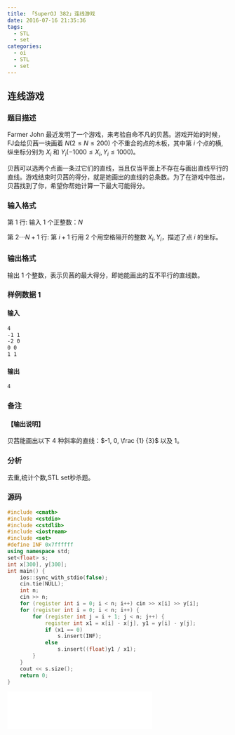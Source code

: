 ```yaml
---
title: 「SuperOJ 382」连线游戏
date: 2016-07-16 21:35:36
tags: 
  - STL
  - set
categories: 
  - oi
  - STL
  - set
---
```

## 连线游戏
### 题目描述
Farmer John 最近发明了一个游戏，来考验自命不凡的贝茜。游戏开始的时候，FJ会给贝茜一块画着 $N(2 \leq N \leq 200)$ 个不重合的点的木板，其中第 $i$ 个点的横,纵坐标分别为 $X_i$ 和 $Y_i (-1000 \leq X_i, Y_i \leq 1000)$。

贝茜可以选两个点画一条过它们的直线，当且仅当平面上不存在与画出直线平行的直线。游戏结束时贝茜的得分，就是她画出的直线的总条数。为了在游戏中胜出，贝茜找到了你，希望你帮她计算一下最大可能得分。 
### 输入格式
第 $1$ 行: 输入 $1$ 个正整数：$N$ 

第 $2 \cdots N+1$ 行: 第 $i+1$ 行用 $2$ 个用空格隔开的整数 $X_i, Y_i$，描述了点 $i$ 的坐标。
### 输出格式
输出 $1$ 个整数，表示贝茜的最大得分，即她能画出的互不平行的直线数。
<!-- more -->
### 样例数据 1
#### 输入
``` bash
4
-1 1
-2 0
0 0
1 1
```
#### 输出
``` bash
4
```
### 备注
#### 【输出说明】
贝茜能画出以下 $4$ 种斜率的直线：$-1, 0, \frac {1} {3}$ 以及 $1$。
### 分析
去重,统计个数,STL set秒杀题。
### 源码
``` cpp
#include <cmath>
#include <cstdio>
#include <cstdlib>
#include <iostream>
#include <set>
#define INF 0x7ffffff
using namespace std;
set<float> s;
int x[300], y[300];
int main() {
    ios::sync_with_stdio(false);
    cin.tie(NULL);
    int n;
    cin >> n;
    for (register int i = 0; i < n; i++) cin >> x[i] >> y[i];
    for (register int i = 0; i < n; i++) {
        for (register int j = i + 1; j < n; j++) {
            register int x1 = x[i] - x[j], y1 = y[i] - y[j];
            if (x1 == 0)
                s.insert(INF);
            else
                s.insert((float)y1 / x1);
        }
    }
    cout << s.size();
    return 0;
}
```
<iframe frameborder="no" border="0" marginwidth="0" marginheight="0" width=330 height=86 src="//music.163.com/outchain/player?type=2&id=729434&auto=1&height=66"></iframe>